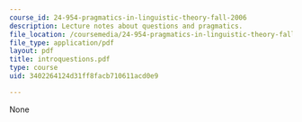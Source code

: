 ```yaml
---
course_id: 24-954-pragmatics-in-linguistic-theory-fall-2006
description: Lecture notes about questions and pragmatics.
file_location: /coursemedia/24-954-pragmatics-in-linguistic-theory-fall-2006/3402264124d31ff8facb710611acd0e9_introquestions.pdf
file_type: application/pdf
layout: pdf
title: introquestions.pdf
type: course
uid: 3402264124d31ff8facb710611acd0e9

---
```

None